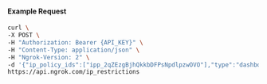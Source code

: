 <!-- Code generated for API Clients. DO NOT EDIT. -->

#### Example Request

```bash
curl \
-X POST \
-H "Authorization: Bearer {API_KEY}" \
-H "Content-Type: application/json" \
-H "Ngrok-Version: 2" \
-d '{"ip_policy_ids":["ipp_2qZEzgBjhQkkbDFPsNpdlpzwOVO"],"type":"dashboard"}' \
https://api.ngrok.com/ip_restrictions
```
